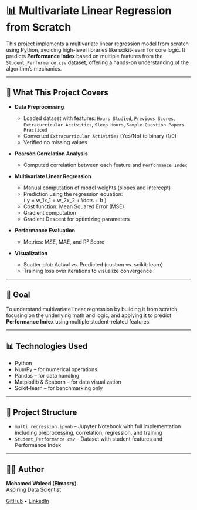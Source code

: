 # 📊 Multivariate Linear Regression from Scratch

This project implements a multivariate linear regression model from scratch using Python, avoiding high-level libraries like scikit-learn for core logic. It predicts **Performance Index** based on multiple features from the `Student_Performance.csv` dataset, offering a hands-on understanding of the algorithm’s mechanics.

---

## 🧠 What This Project Covers

- **Data Preprocessing**
  - Loaded dataset with features: `Hours Studied`, `Previous Scores`, `Extracurricular Activities`, `Sleep Hours`, `Sample Question Papers Practiced`
  - Converted `Extracurricular Activities` (Yes/No) to binary (1/0)
  - Verified no missing values

- **Pearson Correlation Analysis**  
  - Computed correlation between each feature and `Performance Index`

- **Multivariate Linear Regression**
  - Manual computation of model weights (slopes and intercept)
  - Prediction using the regression equation:  
    \( y = w_1x_1 + w_2x_2 + \dots + b \)
  - Cost function: Mean Squared Error (MSE)
  - Gradient computation
  - Gradient Descent for optimizing parameters

- **Performance Evaluation**
  - Metrics: MSE, MAE, and R² Score

- **Visualization**
  - Scatter plot: Actual vs. Predicted (custom vs. scikit-learn)
  - Training loss over iterations to visualize convergence

---

## 🎯 Goal

To understand multivariate linear regression by building it from scratch, focusing on the underlying math and logic, and applying it to predict **Performance Index** using multiple student-related features.

---

## 📊 Technologies Used

- Python  
- NumPy – for numerical operations  
- Pandas – for data handling  
- Matplotlib & Seaborn – for data visualization  
- Scikit-learn – for benchmarking only

---

## 📁 Project Structure

- `multi_regression.ipynb` – Jupyter Notebook with full implementation including preprocessing, correlation, regression, and training  
- `Student_Performance.csv` – Dataset with student features and Performance Index

---

## 👨‍💻 Author

**Mohamed Waleed (Elmasry)**  
Aspiring Data Scientist

[GitHub](https://github.com/Mohamed-Elmasry16) • [LinkedIn](https://www.linkedin.com/in/mohamedwaleed16)

